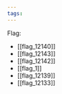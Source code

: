 ```yaml
---
tags:
---
```

Flag:
- [[flag_12140]]
- [[flag_12143]]
- [[flag_12142]]
- [[flag_1]]
- [[flag_12139]]
- [[flag_12133]]
